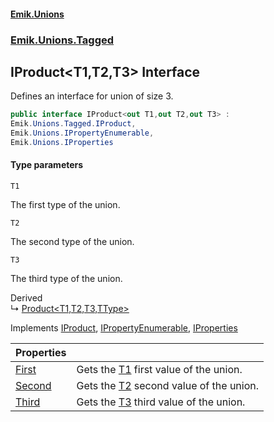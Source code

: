 #### [Emik.Unions](index.md 'index')
### [Emik.Unions.Tagged](Emik.Unions.Tagged.md 'Emik.Unions.Tagged')

## IProduct<T1,T2,T3> Interface

Defines an interface for union of size 3.

```csharp
public interface IProduct<out T1,out T2,out T3> :
Emik.Unions.Tagged.IProduct,
Emik.Unions.IPropertyEnumerable,
Emik.Unions.IProperties
```
#### Type parameters

<a name='Emik.Unions.Tagged.IProduct_T1,T2,T3_.T1'></a>

`T1`

The first type of the union.

<a name='Emik.Unions.Tagged.IProduct_T1,T2,T3_.T2'></a>

`T2`

The second type of the union.

<a name='Emik.Unions.Tagged.IProduct_T1,T2,T3_.T3'></a>

`T3`

The third type of the union.

Derived  
&#8627; [Product&lt;T1,T2,T3,TType&gt;](Product_T1,T2,T3,TType_.md 'Emik.Unions.Tagged.Product<T1,T2,T3,TType>')

Implements [IProduct](IProduct.md 'Emik.Unions.Tagged.IProduct'), [IPropertyEnumerable](IPropertyEnumerable.md 'Emik.Unions.IPropertyEnumerable'), [IProperties](IProperties.md 'Emik.Unions.IProperties')

| Properties | |
| :--- | :--- |
| [First](IProduct_T1,T2,T3_.First().md 'Emik.Unions.Tagged.IProduct<T1,T2,T3>.First') | Gets the [T1](IProduct_T1,T2,T3_.md#Emik.Unions.Tagged.IProduct_T1,T2,T3_.T1 'Emik.Unions.Tagged.IProduct<T1,T2,T3>.T1') first value of the union. |
| [Second](IProduct_T1,T2,T3_.Second().md 'Emik.Unions.Tagged.IProduct<T1,T2,T3>.Second') | Gets the [T2](IProduct_T1,T2,T3_.md#Emik.Unions.Tagged.IProduct_T1,T2,T3_.T2 'Emik.Unions.Tagged.IProduct<T1,T2,T3>.T2') second value of the union. |
| [Third](IProduct_T1,T2,T3_.Third().md 'Emik.Unions.Tagged.IProduct<T1,T2,T3>.Third') | Gets the [T3](IProduct_T1,T2,T3_.md#Emik.Unions.Tagged.IProduct_T1,T2,T3_.T3 'Emik.Unions.Tagged.IProduct<T1,T2,T3>.T3') third value of the union. |
